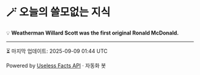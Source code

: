 # 🪄 오늘의 쓸모없는 지식

💡 **Weatherman Willard Scott was the first original Ronald McDonald.**

---
⏳ 마지막 업데이트: 2025-09-09 01:44 UTC

Powered by [Useless Facts API](https://uselessfacts.jsph.pl/) · 자동화 봇